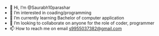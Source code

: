 - 👋 Hi, I’m @Saurabh10parashar
- 👀 I’m interested in coading/programming
- 🌱 I’m currently learning Bachelor of computer application
- 💞️ I’m looking to collaborate on anyone for the role of coder, programmer
- 📫 How to reach me on email s9955037382@gmail.com

<!---
Saurabh10parashar/Saurabh10parashar is a ✨ special ✨ repository because its `README.md` (this file) appears on your GitHub profile.
You can click the Preview link to take a look at your changes.
--->
